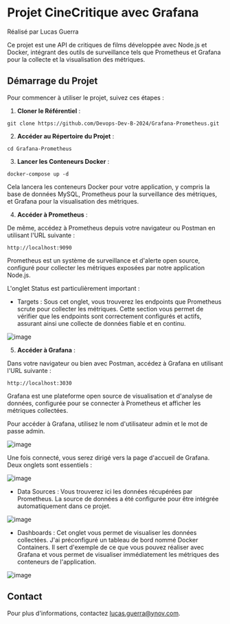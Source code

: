 # Projet CineCritique avec Grafana
Réalisé par Lucas Guerra

Ce projet est une API de critiques de films développée avec Node.js et Docker, intégrant des outils de surveillance tels que Prometheus et Grafana pour la collecte et la visualisation des métriques.

## Démarrage du Projet

Pour commencer à utiliser le projet, suivez ces étapes :

1. **Cloner le Référentiel** :

```
git clone https://github.com/Devops-Dev-B-2024/Grafana-Prometheus.git
```

2. **Accéder au Répertoire du Projet** :

```
cd Grafana-Prometheus
```

3. **Lancer les Conteneurs Docker** :

```
docker-compose up -d
```

Cela lancera les conteneurs Docker pour votre application, y compris la base de données MySQL, Prometheus pour la surveillance des métriques, et Grafana pour la visualisation des métriques.

4. **Accéder à Prometheus** :

De même, accédez à Prometheus depuis votre navigateur ou Postman en utilisant l'URL suivante :

```
http://localhost:9090
```

Prometheus est un système de surveillance et d'alerte open source, configuré pour collecter les métriques exposées par notre application Node.js.

L'onglet Status est particulièrement important :

- Targets : Sous cet onglet, vous trouverez les endpoints que Prometheus scrute pour collecter les métriques. Cette section vous permet de vérifier que les endpoints sont correctement configurés et actifs, assurant ainsi une collecte de données fiable et en continu.
  
![image](https://github.com/Dayql/FormulaireAPI/assets/94311330/d5061c44-267a-4dce-b869-ede3c51972ba)


5. **Accéder à Grafana** :

Dans votre navigateur ou bien avec Postman, accédez à Grafana en utilisant l'URL suivante :

```
http://localhost:3030
```

Grafana est une plateforme open source de visualisation et d'analyse de données, configurée pour se connecter à Prometheus et afficher les métriques collectées.

Pour accéder à Grafana, utilisez le nom d'utilisateur admin et le mot de passe admin. 

![image](https://github.com/Dayql/FormulaireAPI/assets/94311330/ed859560-ec23-4ba1-8ea1-08b4ff3439da)

Une fois connecté, vous serez dirigé vers la page d'accueil de Grafana. Deux onglets sont essentiels :

![image](https://github.com/Dayql/FormulaireAPI/assets/94311330/dc29c0e6-f1a2-472e-a3af-b643327744a0)

- Data Sources : Vous trouverez ici les données récupérées par Prometheus. La source de données a été configurée pour être intégrée automatiquement dans ce projet.
  
![image](https://github.com/Dayql/FormulaireAPI/assets/94311330/8334e220-f42f-413c-9266-3e3b73a8d237)

- Dashboards : Cet onglet vous permet de visualiser les données collectées. J'ai préconfiguré un tableau de bord nommé Docker Containers. Il sert d'exemple de ce que vous pouvez réaliser avec Grafana et vous permet de visualiser immédiatement les métriques des conteneurs de l'application.

![image](https://github.com/Dayql/FormulaireAPI/assets/94311330/24863b84-44db-4a76-8c9b-10d14159191b)

## Contact
Pour plus d'informations, contactez lucas.guerra@ynov.com.

